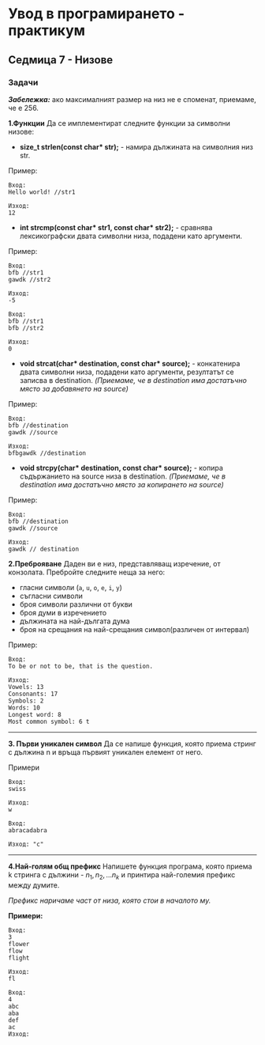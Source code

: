 # Увод в програмирането - практикум
## Седмица 7 - Низове
### Задачи

***Забележка:*** ако максималният размер на низ не е споменат, приемаме, че е 256.

**1.Функции**
Да се имплементират следните функции за символни низове:

* __size_t strlen(const char* str);__ - намира дължината на символния низ str.

Пример:
```
Вход:
Hello world! //str1

Изход:
12
```


* __int strcmp(const char* str1, const char* str2);__ - сравнява лексикографски двата символни низа, подадени като аргументи.

Пример:
```
Вход:
bfb //str1
gawdk //str2

Изход:
-5
```

```
Вход:
bfb //str1
bfb //str2

Изход:
0
```


* __void strcat(char* destination, const char* source);__ - конкатенира двата символни низа, подадени като аргументи, резултатът се записва в destination. *(Приемаме, че в destination има достатъчно място за добавянето на source)*

Пример:
```
Вход:
bfb //destination
gawdk //source

Изход:
bfbgawdk //destination
```


* __void strcpy(char* destination, const char* source);__ - копира съдържанието на source низа в destination. *(Приемаме, че в destination има достатъчно място за копирането на source)*

Пример:
```
Вход:
bfb //destination
gawdk //source

Изход:
gawdk // destination

```


**2.Преброяване** 
Даден ви е низ, представляващ изречение, от конзолата. Пребройте следните неща за него:
- гласни символи (`a`, `u`, `o`, `e`, `i`, `y`)
- съгласни символи 
- броя символи различни от букви
- броя думи в изречението
- дължината на най-дългата дума
- броя на срещания на най-срещания символ(различен от интервал)

Пример:
```
Вход:
To be or not to be, that is the question.

Изход:
Vowels: 13
Consonants: 17
Symbols: 2
Words: 10
Longest word: 8
Most common symbol: 6 t
```

---

**3. Първи уникален символ**
Да се напише функция, която приема стринг с дължина n и връща първият уникален елемент от него.

Примери
```
Вход:
swiss

Изход: 
w
```

```
Вход: 
abracadabra

Изход: "c"
```
---

**4.Най-голям общ префикс**
Напишете функция програма, която приема k стринга с дължини - $n_1, n_2, ... n_k$ и принтира най-големия префикс между думите. 

*Префикс наричаме част от низа, която стои в началото му.*

**Примери:**
```
Вход:
3
flower
flow
flight

Изход:
fl
```
```
Вход:
4
abc
aba
def
ac
Изход:

```